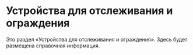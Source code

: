 # Устройства для отслеживания и ограждения

Это раздел «Устройства для отслеживания и ограждения». Здесь будет размещена справочная информация.
